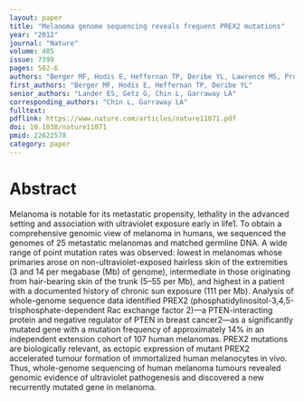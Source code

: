 ```yaml
---
layout: paper
title: "Melanoma genome sequencing reveals frequent PREX2 mutations"
year: "2012"
journal: "Nature"
volume: 485
issue: 7399
pages: 502-6
authors: "Berger MF, Hodis E, Heffernan TP, Deribe YL, Lawrence MS, Protopopov A, Ivanova E, Watson IR, Nickerson E, Ghosh P, Zhang H, Zeid R, Ren X, Cibulskis K, Sivachenko AY, Wagle N, Sucker A, Sougnez C, Onofrio R, Ambrogio L, Auclair D, Fennell T, Carter SL, Drier Y, Stojanov P, Singer MA, Voet D, Jing R, Saksena G, Barretina J, Ramos AH, Pugh TJ, Stransky N, Parkin M, Winckler W, Mahan S, Ardlie K, Baldwin J, Wargo J, Schadendorf D, Meyerson M, Gabriel SB, Golub TR, Wagner SN, Lander ES, Getz G, Chin L, Garraway LA"
first_authors: "Berger MF, Hodis E, Heffernan TP, Deribe YL"
senior_authors: "Lander ES, Getz G, Chin L, Garraway LA"
corresponding_authors: "Chin L, Garraway LA"
fulltext:
pdflink: https://www.nature.com/articles/nature11071.pdf
doi: 10.1038/nature11071
pmid: 22622578
category: paper
---
```


# Abstract

Melanoma is notable for its metastatic propensity, lethality in the advanced setting and association with ultraviolet exposure early in life1. To obtain a comprehensive genomic view of melanoma in humans, we sequenced the genomes of 25 metastatic melanomas and matched germline DNA. A wide range of point mutation rates was observed: lowest in melanomas whose primaries arose on non-ultraviolet-exposed hairless skin of the extremities (3 and 14 per megabase (Mb) of genome), intermediate in those originating from hair-bearing skin of the trunk (5–55 per Mb), and highest in a patient with a documented history of chronic sun exposure (111 per Mb). Analysis of whole-genome sequence data identified PREX2 (phosphatidylinositol-3,4,5-trisphosphate-dependent Rac exchange factor 2)—a PTEN-interacting protein and negative regulator of PTEN in breast cancer2—as a significantly mutated gene with a mutation frequency of approximately 14% in an independent extension cohort of 107 human melanomas. PREX2 mutations are biologically relevant, as ectopic expression of mutant PREX2 accelerated tumour formation of immortalized human melanocytes in vivo. Thus, whole-genome sequencing of human melanoma tumours revealed genomic evidence of ultraviolet pathogenesis and discovered a new recurrently mutated gene in melanoma.

